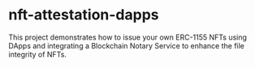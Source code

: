 # nft-attestation-dapps
This project demonstrates how to issue your own ERC-1155 NFTs using DApps and integrating a Blockchain Notary Service to enhance the file integrity of NFTs.
